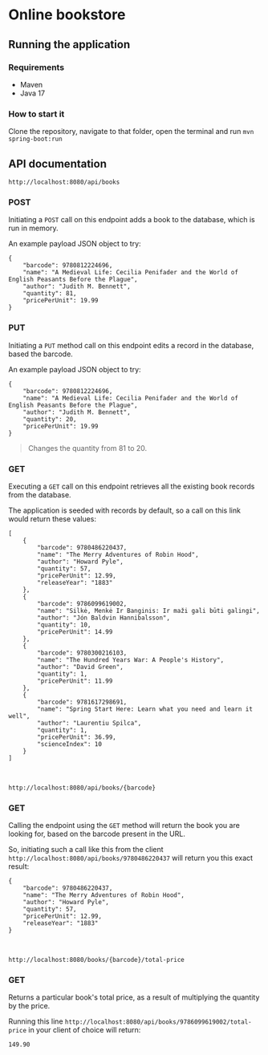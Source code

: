 # Online bookstore

## Running the application

### Requirements
- Maven
- Java 17

### How to start it

Clone the repository, navigate to that folder, open the terminal and run `mvn spring-boot:run`

## API documentation

`http://localhost:8080/api/books`

### POST

Initiating a `POST` call on this endpoint adds a book to the database, which is run in memory.

An example payload JSON object to try:
```
{
    "barcode": 9780812224696,
    "name": "A Medieval Life: Cecilia Penifader and the World of English Peasants Before the Plague",
    "author": "Judith M. Bennett",
    "quantity": 81,
    "pricePerUnit": 19.99
}
```

### PUT

Initiating a `PUT` method call on this endpoint edits a record in the database, based the barcode.

An example payload JSON object to try:
```
{
    "barcode": 9780812224696,
    "name": "A Medieval Life: Cecilia Penifader and the World of English Peasants Before the Plague",
    "author": "Judith M. Bennett",
    "quantity": 20,
    "pricePerUnit": 19.99
}
```
> Changes the quantity from 81 to 20.

### GET

Executing a `GET` call on this endpoint retrieves all the existing book records from the database.

The application is seeded with records by default, so a call on this link would return these values:

```
[
    {
        "barcode": 9780486220437,
        "name": "The Merry Adventures of Robin Hood",
        "author": "Howard Pyle",
        "quantity": 57,
        "pricePerUnit": 12.99,
        "releaseYear": "1883"
    },
    {
        "barcode": 9786099619002,
        "name": "Silkė, Menkė Ir Banginis: Ir maži gali būti galingi",
        "author": "Jón Baldvin Hannibalsson",
        "quantity": 10,
        "pricePerUnit": 14.99
    },
    {
        "barcode": 9780300216103,
        "name": "The Hundred Years War: A People's History",
        "author": "David Green",
        "quantity": 1,
        "pricePerUnit": 11.99
    },
    {
        "barcode": 9781617298691,
        "name": "Spring Start Here: Learn what you need and learn it well",
        "author": "Laurentiu Spilca",
        "quantity": 1,
        "pricePerUnit": 36.99,
        "scienceIndex": 10
    }
]
```
<br />

`http://localhost:8080/api/books/{barcode}`

### GET

Calling the endpoint using the `GET` method will return the book you are looking for, based on the barcode present in the URL.

So, initiating such a call like this from the client `http://localhost:8080/api/books/9780486220437` will return you this exact result:

```
{
    "barcode": 9780486220437,
    "name": "The Merry Adventures of Robin Hood",
    "author": "Howard Pyle",
    "quantity": 57,
    "pricePerUnit": 12.99,
    "releaseYear": "1883"
}
```
<br />

`http://localhost:8080/books/{barcode}/total-price`

### GET

Returns a particular book's total price, as a result of multiplying the quantity by the price.

Running this line `http://localhost:8080/api/books/9786099619002/total-price` in your client of choice will return:

`149.90`
